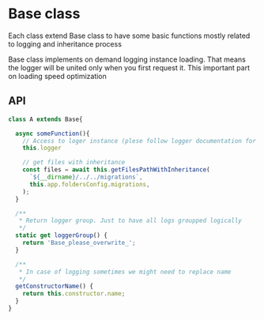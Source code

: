 # Base class

Each class extend Base class to have some basic functions mostly related to logging and inheritance process 

Base class implements on demand logging instance loading. That means the logger will be united only when you first request it. This important part on loading speed optimization

## API


```js
class A extends Base{

  async someFunction(){
    // Access to loger instance (plese follow logger documentation for more details )
    this.logger 

    // get files with inheritance
    const files = await this.getFilesPathWithInheritance(
      `${__dirname}/../../migrations`,
      this.app.foldersConfig.migrations,
    );
  }

  /**
   * Return logger group. Just to have all logs groupped logically
   */
  static get loggerGroup() {
    return 'Base_please_overwrite_';
  }

  /**
   * In case of logging sometimes we might need to replace name
   */
  getConstructorName() {
    return this.constructor.name;
  }
}
```

